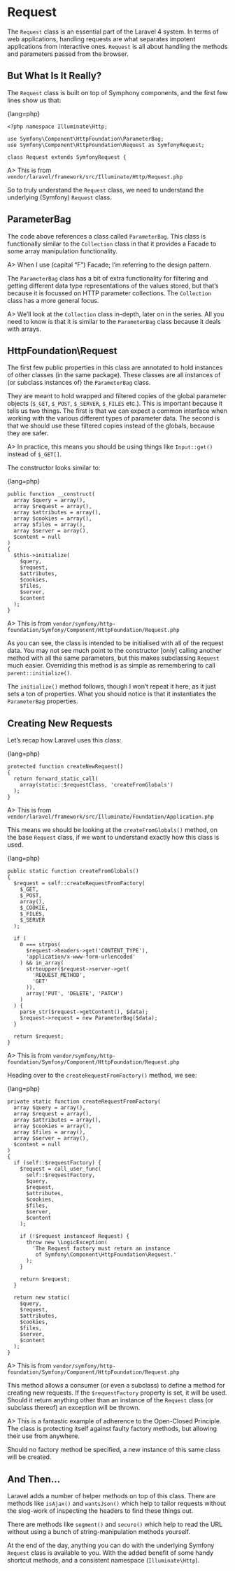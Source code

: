 # Request

The `Request` class is an essential part of the Laravel 4 system. In terms of web applications, handling requests are what separates impotent applications from interactive ones. `Request` is all about handling the methods and parameters passed from the browser.

## But What Is It Really?

The `Request` class is built on top of Symphony components, and the first few lines show us that:

{lang=php}
```
<?php namespace Illuminate\Http;
 
use Symfony\Component\HttpFoundation\ParameterBag;
use Symfony\Component\HttpFoundation\Request as SymfonyRequest;
 
class Request extends SymfonyRequest {
```

A> This is from `vendor/laravel/framework/src/Illuminate/Http/Request.php`

So to truly understand the `Request` class, we need to understand the underlying (Symfony) `Request` class.

## ParameterBag

The code above references a class called `ParameterBag`. This class is functionally similar to the `Collection` class in that it provides a Facade to some array manipulation functionality.

A> When I use (capital “F”) Facade; I’m referring to the design pattern.

The `ParameterBag` class has a bit of extra functionality for filtering and getting different data type representations of the values stored, but that’s because it is focussed on HTTP parameter collections. The `Collection` class has a more general focus.

A> We’ll look at the `Collection` class in-depth, later on in the series. All you need to know is that it is similar to the `ParameterBag` class because it deals with arrays.

## HttpFoundation\Request

The first few public properties in this class are annotated to hold instances of other classes (in the same package). These classes are all instances of (or subclass instances of) the `ParameterBag` class.

They are meant to hold wrapped and filtered copies of the global parameter objects (`$_GET`, `$_POST`, `$_SERVER`, `$_FILES` etc.). This is important because it tells us two things. The first is that we can expect a common interface when working with the various different types of parameter data. The second is that we should use these filtered copies instead of the globals, because they are safer.

A> In practice, this means you should be using things like `Input::get()` instead of `$_GET[]`.

The constructor looks similar to:

{lang=php}
```
public function __construct(
  array $query = array(),
  array $request = array(),
  array $attributes = array(),
  array $cookies = array(),
  array $files = array(),
  array $server = array(),
  $content = null
)
{
  $this->initialize(
    $query,
    $request,
    $attributes,
    $cookies,
    $files,
    $server,
    $content
  );
}
```

A> This is from `vendor/symfony/http-foundation/Symfony/Component/HttpFoundation/Request.php`

As you can see, the class is intended to be initialised with all of the request data. You may not see much point to the constructor [only] calling another method with all the same parameters, but this makes subclassing `Request` much easier. Overriding this method is as simple as remembering to call `parent::initialize()`.

The `initialize()` method follows, though I won’t repeat it here, as it just sets a ton of properties. What you should notice is that it instantiates the `ParameterBag` properties.

## Creating New Requests

Let’s recap how Laravel uses this class:

{lang=php}
```
protected function createNewRequest()
{
  return forward_static_call(
    array(static::$requestClass, 'createFromGlobals')
  );
}
```

A> This is from `vendor/laravel/framework/src/Illuminate/Foundation/Application.php`

This means we should be looking at the `createFromGlobals()` method, on the base `Request` class, if we want to understand exactly how this class is used.

{lang=php}
```
public static function createFromGlobals()
{
  $request = self::createRequestFromFactory(
    $_GET,
    $_POST,
    array(),
    $_COOKIE,
    $_FILES,
    $_SERVER
  );
  
  if (
    0 === strpos(
      $request->headers->get('CONTENT_TYPE'),
      'application/x-www-form-urlencoded'
    ) && in_array(
      strtoupper($request->server->get(
        'REQUEST_METHOD',
        'GET'
      )),
      array('PUT', 'DELETE', 'PATCH')
    )
  ) {
    parse_str($request->getContent(), $data);
    $request->request = new ParameterBag($data);
  }
  
  return $request;
}
```

A> This is from `vendor/symfony/http-foundation/Symfony/Component/HttpFoundation/Request.php`

Heading over to the `createRequestFromFactory()` method, we see:

{lang=php}
```
private static function createRequestFromFactory(
  array $query = array(),
  array $request = array(),
  array $attributes = array(),
  array $cookies = array(),
  array $files = array(),
  array $server = array(),
  $content = null
)
{
  if (self::$requestFactory) {
    $request = call_user_func(
      self::$requestFactory,
      $query,
      $request,
      $attributes,
      $cookies,
      $files,
      $server,
      $content
    );
  
    if (!$request instanceof Request) {
      throw new \LogicException(
        'The Request factory must return an instance
         of Symfony\Component\HttpFoundation\Request.'
      );
    }
  
    return $request;
  }
  
  return new static(
    $query,
    $request,
    $attributes,
    $cookies,
    $files,
    $server,
    $content
  );
}
```

A> This is from `vendor/symfony/http-foundation/Symfony/Component/HttpFoundation/Request.php`

This method allows a consumer (or even a subclass) to define a method for creating new requests. If the `$requestFactory` property is set, it will be used. Should it return anything other than an instance of the `Request` class (or subclass thereof) an exception will be thrown.

A> This is a fantastic example of adherence to the Open-Closed Principle. The class is protecting itself against faulty factory methods, but allowing their use from anywhere.

Should no factory method be specified, a new instance of this same class will be created.

## And Then…

Laravel adds a number of helper methods on top of this class. There are methods like `isAjax()` and `wantsJson()` which help to tailor requests without the slog-work of inspecting the headers to find these things out.

There are methods like `segment()` and `secure()` which help to read the URL without using a bunch of string-manipulation methods yourself.

At the end of the day, anything you can do with the underlying Symfony `Request` class is available to you. With the added benefit of some handy shortcut methods, and a consistent namespace (`Illuminate\Http`).